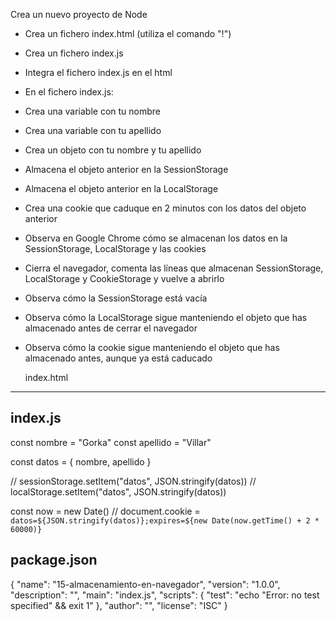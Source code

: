 
Crea un nuevo proyecto de Node

- Crea un fichero index.html (utiliza el comando "!")

- Crea un fichero index.js

- Integra el fichero index.js en el html

- En el fichero index.js:

- Crea una variable con tu nombre

- Crea una variable con tu apellido

- Crea un objeto con tu nombre y tu apellido

- Almacena el objeto anterior en la SessionStorage

- Almacena el objeto anterior en la LocalStorage

- Crea una cookie que caduque en 2 minutos con los datos del objeto anterior

- Observa en Google Chrome cómo se almacenan los datos en la SessionStorage, 
  LocalStorage y las cookies

- Cierra el navegador, comenta las líneas que almacenan SessionStorage, LocalStorage 
  y CookieStorage y vuelve a abrirlo

- Observa cómo la SessionStorage está vacía

- Observa cómo la LocalStorage sigue manteniendo el objeto que has almacenado 
  antes de cerrar el navegador

- Observa cómo la cookie sigue manteniendo el objeto que has almacenado antes,
  aunque ya está caducado



  index.html
-----------
<!DOCTYPE html>
<html lang="en">
<head>
    <meta charset="UTF-8">
    <meta http-equiv="X-UA-Compatible" content="IE=edge">
    <meta name="viewport" content="width=device-width, initial-scale=1.0">
    <title>Sesión 15 - Almacenamiento y persistencia de datos en el navegador</title>
</head>
<body>
    
</body>
<script src="index.js"></script>
</html>


index.js
---------
const nombre = "Gorka"
const apellido = "Villar"

const datos = {
    nombre,
    apellido
}

// sessionStorage.setItem("datos", JSON.stringify(datos))
// localStorage.setItem("datos", JSON.stringify(datos))

const now = new Date()
// document.cookie = `datos=${JSON.stringify(datos)};expires=${new Date(now.getTime() + 2 * 60000)}`





package.json
-------------
{
  "name": "15-almacenamiento-en-navegador",
  "version": "1.0.0",
  "description": "",
  "main": "index.js",
  "scripts": {
    "test": "echo \"Error: no test specified\" && exit 1"
  },
  "author": "",
  "license": "ISC"
}
